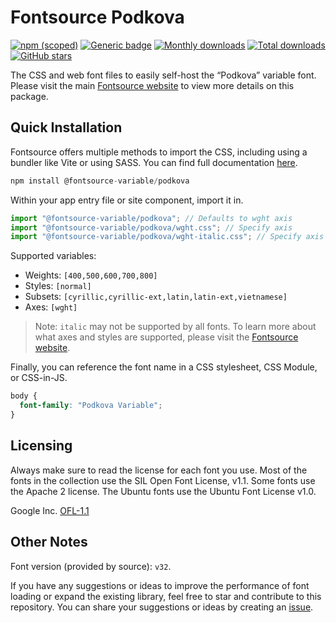 # Fontsource Podkova

[![npm (scoped)](https://img.shields.io/npm/v/@fontsource-variable/podkova?color=brightgreen)](https://www.npmjs.com/package/@fontsource-variable/podkova) [![Generic badge](https://img.shields.io/badge/fontsource-passing-brightgreen)](https://github.com/fontsource/fontsource) [![Monthly downloads](https://badgen.net/npm/dm/@fontsource-variable/podkova)](https://github.com/fontsource/fontsource) [![Total downloads](https://badgen.net/npm/dt/@fontsource-variable/podkova)](https://github.com/fontsource/fontsource) [![GitHub stars](https://img.shields.io/github/stars/fontsource/fontsource.svg?style=social&label=Star)](https://github.com/fontsource/fontsource/stargazers)

The CSS and web font files to easily self-host the “Podkova” variable font. Please visit the main [Fontsource website](https://fontsource.org/fonts/podkova) to view more details on this package.

## Quick Installation

Fontsource offers multiple methods to import the CSS, including using a bundler like Vite or using SASS. You can find full documentation [here](https://fontsource.org/docs/getting-started/introduction).

```javascript
npm install @fontsource-variable/podkova
```

Within your app entry file or site component, import it in.

```javascript
import "@fontsource-variable/podkova"; // Defaults to wght axis
import "@fontsource-variable/podkova/wght.css"; // Specify axis
import "@fontsource-variable/podkova/wght-italic.css"; // Specify axis and style
```

Supported variables:
- Weights: `[400,500,600,700,800]`
- Styles: `[normal]`
- Subsets: `[cyrillic,cyrillic-ext,latin,latin-ext,vietnamese]`
- Axes: `[wght]`

> Note: `italic` may not be supported by all fonts. To learn more about what axes and styles are supported, please visit the [Fontsource website](https://fontsource.org/fonts/podkova).

Finally, you can reference the font name in a CSS stylesheet, CSS Module, or CSS-in-JS.

```css
body {
  font-family: "Podkova Variable";
}
```

## Licensing
Always make sure to read the license for each font you use. Most of the fonts in the collection use the SIL Open Font License, v1.1. Some fonts use the Apache 2 license. The Ubuntu fonts use the Ubuntu Font License v1.0.

Google Inc.
[OFL-1.1](http://scripts.sil.org/OFL)

## Other Notes
Font version (provided by source): `v32`.

If you have any suggestions or ideas to improve the performance of font loading or expand the existing library, feel free to star and contribute to this repository. You can share your suggestions or ideas by creating an [issue](https://github.com/fontsource/fontsource/issues).